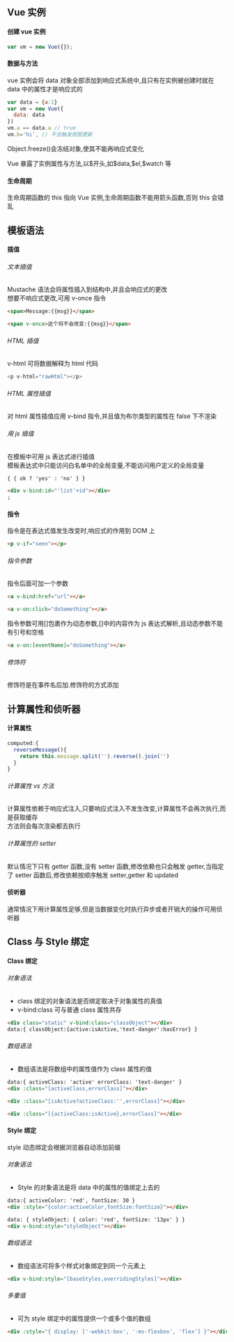 ## Vue 实例

#### 创建 vue 实例

```js
var vm = new Vue({});
```

#### 数据与方法

vue 实例会将 data 对象全部添加到响应式系统中,且只有在实例被创建时就在 data 中的属性才是响应式的

```js
var data = {a:1}
var vm = new Vue({
  data: data
})
vm.a == data.a // true
vm.b='hi', // 不会触发视图更新
```

Object.freeze()会冻结对象,使其不能再响应式变化

Vue 暴露了实例属性与方法,以\$开头,如\$data,\$el,\$watch 等

#### 生命周期

生命周期函数的 this 指向 Vue 实例,生命周期函数不能用箭头函数,否则 this 会错乱

## 模板语法

#### 插值

###### 文本插值

Mustache 语法会将属性插入到结构中,并且会响应式的更改  
想要不响应式更改,可用 v-once 指令

```html
<span>Message:{{msg}}</span>

<span v-once>这个将不会改变:{{msg}}</span>
```

###### HTML 插值

v-html 可将数据解释为 html 代码

```js
<p v-html="rawHtml"></p>
```

###### HTML 属性插值

对 html 属性插值应用 v-bind 指令,并且值为布尔类型的属性在 false 下不渲染

###### 用 js 插值

在模板中可用 js 表达式进行插值  
模板表达式中只能访问白名单中的全局变量,不能访问用户定义的全局变量

```html
{ { ok ? 'yes' : 'no' } }

<div v-bind:id="'list'+id"></div>
;
```

#### 指令

指令是在表达式值发生改变时,响应式的作用到 DOM 上

```html
<p v-if="seen"></p>
```

###### 指令参数

指令后面可加一个参数

```html
<a v-bind:href="url"></a>

<a v-on:click="doSomething"></a>
```

指令参数可用[]包裹作为动态参数,[]中的内容作为 js 表达式解析,且动态参数不能有引号和空格

```html
<a v-on:[eventName]="doSomething"></a>
```

###### 修饰符

修饰符是在事件名后加.修饰符的方式添加

## 计算属性和侦听器

#### 计算属性

```js
computed:{
  reverseMessage(){
    return this.message.split('').reverse().join('')
  }
}
```

###### 计算属性 vs 方法

计算属性依赖于响应式注入,只要响应式注入不发生改变,计算属性不会再次执行,而是获取缓存  
方法则会每次渲染都去执行

###### 计算属性的 setter

默认情况下只有 getter 函数,没有 setter 函数,修改依赖也只会触发 getter,当指定了 setter 函数后,修改依赖按顺序触发 setter,getter 和 updated

#### 侦听器

通常情况下用计算属性足够,但是当数据变化时执行异步或者开销大的操作可用侦听器

## Class 与 Style 绑定

#### Class 绑定

###### 对象语法

- class 绑定的对象语法是否绑定取决于对象属性的真值
- v-bind:class 可与普通 class 属性共存

```html
<div class="static" v-bind:class="classObject"></div>
data:{ classObject:{active:isActive,'text-danger':hasError} }
```

###### 数组语法

- 数组语法是将数组中的属性值作为 class 属性的值

```html
data:{ activeClass: 'active' errorClass: 'text-danger' }
<div :class="[activeClass,errorClass]"></div>

<div :class="[isActive?activeClass:'',errorClass]"></div>

<div :class="[{activeClass:isActive},errorClass]"></div>
```

#### Style 绑定

style 动态绑定会根据浏览器自动添加前缀

###### 对象语法

- Style 的对象语法是将 data 中的属性的值绑定上去的

```html
data:{ activeColor: 'red', fontSize: 30 }
<div :style="{color:activeColor,fontSize:fontSize}"></div>
```

```html
data: { styleObject: { color: 'red', fontSize: '13px' } }
<div v-bind:style="styleObject"></div>
```

###### 数组语法

- 数组语法可将多个样式对象绑定到同一个元素上

```html
<div v-bind:style="[baseStyles,overridingStyles]"></div>
```

###### 多重值

- 可为 style 绑定中的属性提供一个或多个值的数组

```html
<div :style="{ display: ['-webkit-box', '-ms-flexbox', 'flex'] }"></div>
```
